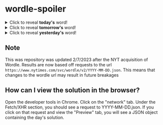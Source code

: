 # wordle-spoiler

<details>
  <summary>Click to reveal <b>today's</b> word!</summary>
  <br>
  <b> tunic </b>
</details>

<details>
  <summary>Click to reveal <b>tomorrow's</b> word!</summary>
  <br>
  <b> easel </b>
</details>

<details>
  <summary>Click to reveal <b>yesterday's</b> word!</summary>
  <br>
  <b> bawdy </b>
</details>

## Note
This was repository was updated 2/7/2023 after the NYT acquisition of Wordle. Results are now based off requests to the url `https://www.nytimes.com/svc/wordle/v2/YYYY-MM-DD.json`. This means that changes to the wordle url may result in future breakages

## How can I view the solution in the browser?
Open the developer tools in Chrome. Click on the "network" tab. Under the Fetch/XHR section, you should see a request to YYYY-MM-DD.json. If you click on that request and view the "Preview" tab, you will see a JSON object containing the day's solution.